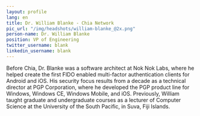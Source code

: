 ```yaml
---
layout: profile
lang: en
title: Dr. William Blanke - Chia Network
pic_url: "/img/headshots/william-blanke_@2x.png"
person-name: Dr. William Blanke
position: VP of Engineering
twitter_username: blank
linkedin_username: blank
---
```


Before Chia, Dr. Blanke was a software architect at Nok Nok Labs, where he helped create the first FIDO enabled multi-factor authentication clients for Android and iOS. His security focus results from a decade as a technical director at PGP Corporation, where he developed the PGP product line for Windows, Windows CE, Windows Mobile, and iOS. Previously, William taught graduate and undergraduate courses as a lecturer of Computer Science at the University of the South Pacific, in Suva, Fiji Islands.
